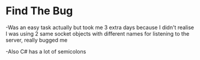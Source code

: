 # Find The Bug

-Was an easy task actually but took me 3 extra days because I didn't realise I was using 2 same socket objects with different names for listening to the server, really bugged me

-Also C# has a lot of semicolons
